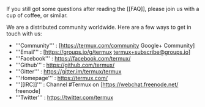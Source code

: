 If you still got some questions after reading the [[FAQ]], please join us with a cup of coffee, or similar. 

We are a distributed community worldwide. Here are a few ways to get in touch with us:
* '''Community''' : [https://termux.com/community Google+ Community]
* '''Email''' : [https://groups.io/g/termux termux+subscribe@groups.io]
* '''Facebook''' : https://facebook.com/termux/
* '''Github''' : https://github.com/termux/
* '''Gitter''' : https://gitter.im/termux/termux
* '''Homepage''' : https://termux.com/
* '''[[IRC]]''' : Channel #Termux on [https://webchat.freenode.net/ freenode]
* '''Twitter''' : https://twitter.com/termux


